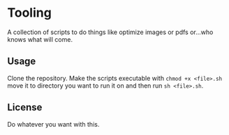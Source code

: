 # Tooling

A collection of scripts to do things like optimize images or pdfs or...who knows what will come.

## Usage

Clone the repository. Make the scripts executable with `chmod +x <file>.sh` move it to directory you want to run it on and then run `sh <file>.sh`.

## License

Do whatever you want with this.
